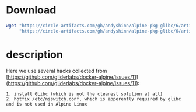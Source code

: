 # Download
```sh
wget "https://circle-artifacts.com/gh/andyshinn/alpine-pkg-glibc/6/artifacts/0/home/ubuntu/alpine-pkg-glibc/packages/x86_64/glibc-2.21-r2.apk" \
     "https://circle-artifacts.com/gh/andyshinn/alpine-pkg-glibc/6/artifacts/0/home/ubuntu/alpine-pkg-glibc/packages/x86_64/glibc-bin-2.21-r2.apk"
```

# description
Here we use several hacks collected from [https://github.com/gliderlabs/docker-alpine/issues/11](https://github.com/gliderlabs/docker-alpine/issues/11):

    1. install GLibc (which is not the cleanest solution at all)
    2. hotfix /etc/nsswitch.conf, which is apperently required by glibc and is not used in Alpine Linux
